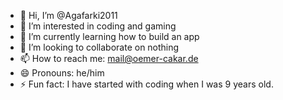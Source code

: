 - 👋 Hi, I’m @Agafarki2011
- 👀 I’m interested in coding and gaming
- 🌱 I’m currently learning how to build an app
- 💞️ I’m looking to collaborate on nothing
- 📫 How to reach me: mail@oemer-cakar.de 
- 😄 Pronouns: he/him
- ⚡ Fun fact: I have started with coding when I was 9 years old.
